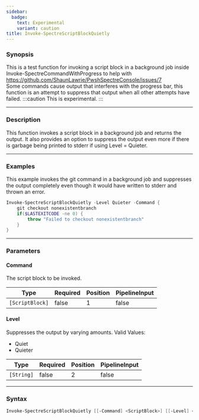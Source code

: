 ```yaml
---
sidebar:
  badge:
    text: Experimental
    variant: caution
title: Invoke-SpectreScriptBlockQuietly
---
```




### Synopsis
This is a test function for invoking a script block in a background job inside Invoke-SpectreCommandWithProgress to help with https://github.com/ShaunLawrie/PwshSpectreConsole/issues/7  
Some commands cause output that interferes with the progress bar, this function is an attempt to suppress that output when all other attempts have failed.
:::caution
This is experimental.
:::

---

### Description

This function invokes a script block in a background job and returns the output. It also provides an option to suppress the output even more if there is garbage being printed to stderr if using Level = Quieter.

---

### Examples
This example invokes the git command in a background job and suppresses the output completely even though it would have written to stderr and thrown an error.

```powershell
Invoke-SpectreScriptBlockQuietly -Level Quieter -Command {
    git checkout nonexistentbranch
    if($LASTEXITCODE -ne 0) {
        throw "Failed to checkout nonexistentbranch"
    }
}
```

---

### Parameters
#### **Command**
The script block to be invoked.

|Type           |Required|Position|PipelineInput|
|---------------|--------|--------|-------------|
|`[ScriptBlock]`|false   |1       |false        |

#### **Level**
Suppresses the output by varying amounts.
Valid Values:

* Quiet
* Quieter

|Type      |Required|Position|PipelineInput|
|----------|--------|--------|-------------|
|`[String]`|false   |2       |false        |

---

### Syntax
```powershell
Invoke-SpectreScriptBlockQuietly [[-Command] <ScriptBlock>] [[-Level] <String>] [<CommonParameters>]
```

